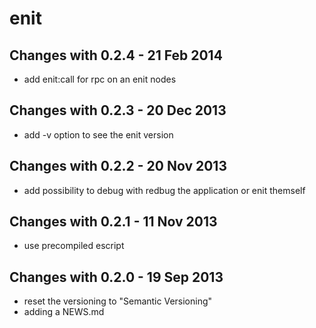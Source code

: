 enit
====

Changes with 0.2.4 - 21 Feb 2014
--------------------------------

* add enit:call for rpc on an enit nodes

Changes with 0.2.3 - 20 Dec 2013
--------------------------------

* add -v option to see the enit version

Changes with 0.2.2 - 20 Nov 2013
--------------------------------

* add possibility to debug with redbug the application or enit themself

Changes with 0.2.1 - 11 Nov 2013
--------------------------------

* use precompiled escript

Changes with 0.2.0 - 19 Sep 2013
--------------------------------

* reset the versioning to "Semantic Versioning"
* adding a NEWS.md
